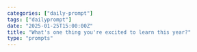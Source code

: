```yaml
---
categories: ["daily-prompt"]
tags: ["dailyprompt"]
date: "2025-01-25T15:00:00Z"
title: "What's one thing you're excited to learn this year?"
type: "prompts"
---
```

